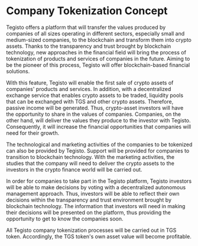 ﻿# Company Tokenization Concept

Tegisto offers a platform that will transfer the values ​​produced by companies of all sizes operating in different sectors, especially small and medium-sized companies, to the blockchain and transform them into crypto assets. Thanks to the transparency and trust brought by blockchain technology, new approaches in the financial field will bring the process of tokenization of products and services of companies in the future. Aiming to be the pioneer of this process, Tegisto will offer blockchain-based financial solutions.

With this feature, Tegisto will enable the first sale of crypto assets of companies' products and services. In addition, with a decentralized exchange service that enables crypto assets to be traded, liquidity pools that can be exchanged with TGS and other crypto assets. Therefore, passive income will be generated. Thus, crypto-asset investors will have the opportunity to share in the values ​​of companies. Companies, on the other hand, will deliver the values ​​they produce to the investor with Tegisto. Consequently, it will increase the financial opportunities that companies will need for their growth.

The technological and marketing activities of the companies to be tokenized can also be provided by Tegisto. Support will be provided for companies to transition to blockchain technology. With the marketing activities, the studies that the company will need to deliver the crypto assets to the investors in the crypto finance world will be carried out.

In order for companies to take part in the Tegisto platform, Tegisto investors will be able to make decisions by voting with a decentralized autonomous management approach. Thus, investors will be able to reflect their own decisions within the transparency and trust environment brought by blockchain technology. The information that investors will need in making their decisions will be presented on the platform, thus providing the opportunity to get to know the companies soon.

All Tegisto company tokenization processes will be carried out in TGS token. Accordingly, the TGS token's own asset value will become profitable.
